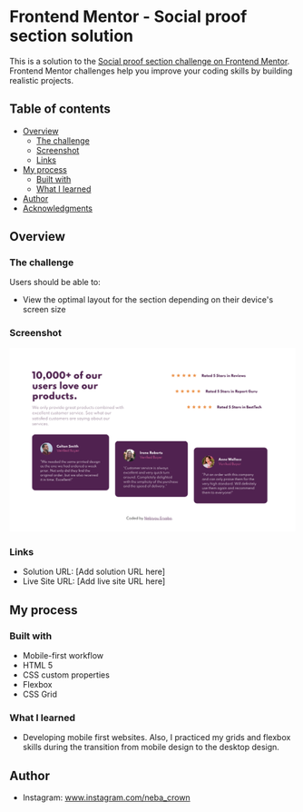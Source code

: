 # Frontend Mentor - Social proof section solution

This is a solution to the [Social proof section challenge on Frontend Mentor](https://www.frontendmentor.io/challenges/social-proof-section-6e0qTv_bA). Frontend Mentor challenges help you improve your coding skills by building realistic projects. 

## Table of contents

- [Overview](#overview)
  - [The challenge](#the-challenge)
  - [Screenshot](#screenshot)
  - [Links](#links)
- [My process](#my-process)
  - [Built with](#built-with)
  - [What I learned](#what-i-learned)
- [Author](#author)
- [Acknowledgments](#acknowledgments)

## Overview

### The challenge

Users should be able to:

- View the optimal layout for the section depending on their device's screen size

### Screenshot

![](./Desktop_design.png)

### Links

- Solution URL: [Add solution URL here]
- Live Site URL: [Add live site URL here]

## My process

### Built with

- Mobile-first workflow
- HTML 5
- CSS custom properties
- Flexbox
- CSS Grid

### What I learned
- Developing mobile first websites. Also, I practiced my grids and flexbox skills during the transition from mobile design to the desktop design.

## Author
- Instagram: www.instagram.com/neba_crown
